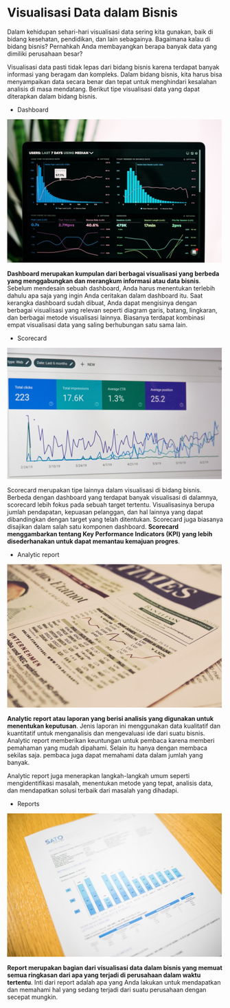 # Visualisasi Data dalam Bisnis

Dalam kehidupan sehari-hari visualisasi data sering kita gunakan, baik di bidang kesehatan, pendidikan, dan lain sebagainya. Bagaimana kalau di bidang bisnis? Pernahkah Anda membayangkan berapa banyak data yang dimiliki perusahaan besar? 

Visualisasi data pasti tidak lepas dari bidang bisnis karena terdapat banyak informasi yang beragam dan kompleks. Dalam bidang bisnis, kita harus bisa menyampaikan data secara benar dan tepat untuk menghindari kesalahan analisis di masa mendatang. Berikut tipe visualisasi data yang dapat diterapkan dalam bidang bisnis.

- Dashboard

<img src="../images/12-Dashboard.jpeg" width="500">

**Dashboard merupakan kumpulan dari berbagai visualisasi yang berbeda yang menggabungkan dan merangkum informasi atau data bisnis**. Sebelum mendesain sebuah dashboard, Anda harus menentukan terlebih dahulu apa saja yang ingin Anda ceritakan dalam dashboard itu. Saat kerangka dashboard sudah dibuat, Anda dapat mengisinya dengan berbagai visualisasi yang relevan seperti diagram garis, batang, lingkaran, dan berbagai metode visualisasi lainnya. Biasanya terdapat kombinasi empat visualisasi data yang saling berhubungan satu sama lain. 

- Scorecard

<img src="../images/13-Scorecard.jpeg" width="500">

Scorecard merupakan tipe lainnya dalam visualisasi di bidang bisnis. Berbeda dengan dashboard yang terdapat banyak visualisasi di dalamnya, scorecard lebih fokus pada sebuah target tertentu. Visualisasinya berupa jumlah pendapatan, kepuasan pelanggan, dan hal lainnya yang dapat dibandingkan dengan target yang telah ditentukan. Scorecard juga biasanya disajikan dalam salah satu komponen dashboard. **Scorecard menggambarkan tentang Key Performance Indicators (KPI) yang lebih disederhanakan untuk dapat memantau kemajuan progres**.

- Analytic report

<img src="../images/14-Analytic-Report.jpeg" width="500">

**Analytic report atau laporan yang berisi analisis yang digunakan untuk menentukan keputusan**. Jenis laporan ini menggunakan data kualitatif dan kuantitatif untuk menganalisis dan mengevaluasi ide dari suatu bisnis. Analytic report memberikan keuntungan untuk pembaca karena memberi pemahaman yang mudah dipahami. Selain itu hanya dengan membaca sekilas saja. pembaca juga dapat memahami data dalam jumlah yang banyak. 

Analytic report juga menerapkan langkah-langkah umum seperti mengidentifikasi masalah, menentukan metode yang tepat, analisis data, dan mendapatkan solusi terbaik dari masalah yang dihadapi.

- Reports

<img src="../images/15-Reports.jpeg" width="500">

**Report merupakan bagian dari visualisasi data dalam bisnis yang memuat semua ringkasan dari apa yang terjadi di perusahaan dalam waktu tertentu**. Inti dari report adalah apa yang Anda lakukan untuk mendapatkan dan memahami hal yang sedang terjadi dari suatu perusahaan dengan secepat mungkin.



